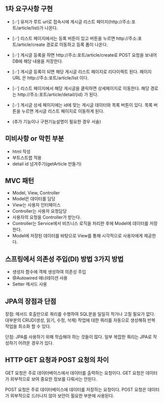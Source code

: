 ## 1차 요구사항 구현
- [✅] 유저가 루트 url로 접속시에 게시글 리스트 페이지(http://주소:포트/article/list)가 나온다.
- [✅] 리스트 페이지에서는 등록 버튼이 있고 버튼을 누르면 http://주소:포트/article/create 경로로 이동하고 등록 폼이 나온다.
- [✅] 게시글 등록을 하면 http://주소:포트/article/create로 POST 요청을 보내어 DB에 해당 내용을 저장한다.
- [✅] 게시글 등록이 되면 해당 게시글 리스트 페이지로 리다이렉트 된다. 페이지 URL 은 http://주소:포트/article/list 이다.
- [✅] 리스트 페이지에서 해당 게시글을 클릭하면 상세페이지로 이동한다. 해당 경로는 http://주소:포트/article/detail/{id} 가 된다.
- [✅] 게시글 상세 페이지에는 id에 맞는 게시글 데이터와 목록 버튼이 있다. 목록 버튼을 누르면 게시글 리스트 페이지로 이동하게 된다.

- (추가 기능이나 구현기능설명이 필요한 경우 서술)

## 미비사항 or 막힌 부분
- html 작성
- 부트스트랩 적용
- detail id 넘겨주기(getArticle 만들기)


## MVC 패턴
- Model, View, Controller
- Model은 데이터를 담당
- View는 사용자 인터페이스
- Controller는 사용자 요청담당
- 사용자의 요청을 Controller가 받는다.
- Controller는 Service에서 비즈니스 로직을 처리한 후에 Model에 데이터를 저장한다.
- Model에 저장된 데이터를 바탕으로 View를 통해 시각적으로 사용자에게 제공한다.

## 스프링에서 의존성 주입(DI) 방법 3가지 방법
- 생성자 함수에 객체 생성하여 의존성 주입
- @Autowired 애너테이션 사용
- Setter 메서드 사용

## JPA의 장점과 단점
장점: 메서드 호출만으로 쿼리를 수행하여 SQL문을 일일히 적거나 고칠 필요가 없다.
대부분의 CRUD(생성, 읽기, 수정, 삭제) 작업에 대한 쿼리를 자동으로 생성해줘 반복 작업을 최소화 할 수 있다.

단점: JPA를 사용하기 위해 학습해야 하는 것들이 많다.
일부 복잡한 쿼리는 JPA로 작성하기 어려운 경우가 있다.
## HTTP GET 요청과 POST 요청의 차이
GET 요청은 주로 데이터베이스에서 데이터를 출력하는 요청이다.
GET 요청은 데이터가 외부적으로 보여 중요한 정보를 다뤄서는 안된다.

POST 요청은 주로 데이터베이스에 데이터를 저장하는 요청이다.
POST 요청은 데이터가 외부적으로 드러나지 않아 보안이 필요한 부분에 사용된다.
